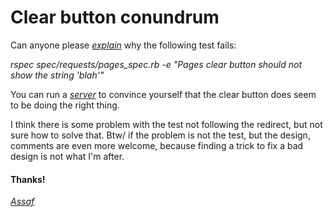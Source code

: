 # Clear button conundrum
Can anyone please [*explain*](mailto:assafshomer@gmail.com) why the following test fails:

*rspec spec/requests/pages_spec.rb -e "Pages clear button should not show the string 'blah'"*

You can run a [*server*](http://localhost:3000/pages/input) to convince yourself that the clear button does seem to be doing the right thing.

I think there is some problem with the test not following the redirect, but not sure how to solve that.
Btw/ if the problem is not the test, but the design, comments are even more welcome, because finding a trick to fix a bad design is not what I'm after.

#### Thanks!

[*Assaf*](mailto:assafshomer@gmail.com)

